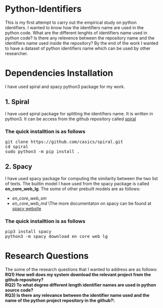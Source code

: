 # Python-Identifiers
This is my first attempt to carry out the empirical study on python identifiers. I wanted to know how the identifiers name are used in the python code. What are the different lenghts of identifiers name used in python code? Is there any relevence between the repository name and the identifiers name used inside the repository? By the end of the work I wanted to have a dataset of python identifiers name which can be used by other researcher.

# Dependencies Installation
I have used spiral and spacy python3 package for my work.

## 1. Spiral
I have used spiral package for splitting the identifiers name. It is written in python3.
It can be access from the github repository called [spiral](https://github.com/casics/spiral)

### The quick installtion is as follows
<pre>
git clone https://github.com/casics/spiral.git
cd spiral
sudo python3 -m pip install .
</pre>

## 2. Spacy
I have used spacy package for computing the similarity between the two list of texts. 
The builtin model I have used from the spacy package is called **en_core_web_lg**.
The some of other prebuilt models are as follows:
* *en_core_web_sm*
* *en_core_web_md*
\The more documentaton on spacy can be found at [spacy website](https://spacy.io/models)
### The quick installtion is as follows
<pre>
pip3 install spacy
python3 -m spacy download en_core_web_lg
</pre>

# Research Questions
The some of the research questions that I wanted to address are as follows:\
**RQ1) How well does my system download the relevant project from the github repository?**\
**RQ2) To what degree different length identifier names are used in python source code?**\
**RQ3) Is there any relevance between the identifier name used and the name of the python project repository in the github?**\


 
